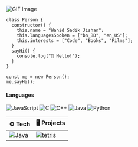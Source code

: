 ![GIF Image](https://media.giphy.com/media/9B8wYztAoe1zO/source.gif)

```
class Person {
  constructor() {
    this.name = "Wahid Sadik Jishan";
    this.languagesSpoken = ["bn_BD", "en_US"];
    this.interests = ["Code", "Books", "Films"];
  }
  sayHi() {
    console.log("👋 Hello!");
  }
}

const me = new Person();
me.sayHi();

```
#### Languages

![JavaScript](https://img.shields.io/badge/-JavaScript-000?&logo=JavaScript)
![C](https://img.shields.io/badge/-C-000?&logo=C)
![C++](https://img.shields.io/badge/-C++-000?&logo=c%2b%2b&logoColor=00599C)
![Java](https://img.shields.io/badge/-Java-000?&logo=Java&logoColor=007396)
![Python](https://img.shields.io/badge/-Python-000?&logo=Python)

| ⚙️ **Tech** | 🖥️ **Projects** |
| - | - |
| ![Java](https://img.shields.io/badge/java-%23ED8B00.svg?style=for-the-badge&logo=openjdk&logoColor=white)| [![tetris](https://img.shields.io/static/v1?label=&message=tetris&color=000605&logo=github&logoColor=FFFFFF&labelColor=000605)](https://github.com/wahidsadikjishan/Tetris) |

<!---
[![LeetCode](https://img.shields.io/badge/dynamic/json?style=plastic&labelColor=black&color=%23ffa116&label=Solved&query=solvedOverTotal&url=https%3A%2F%2Fleetcode-badge.vercel.app%2Fapi%2Fusers%2Fwahidsadikjishan&logo=leetcode&logoColor=yellow)](https://leetcode.com/wahidsadikjishan/)
-->
